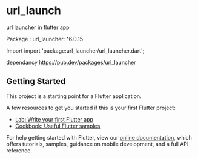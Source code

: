 # url_launch

url launcher in flutter app

Package :
url_launcher: ^6.0.15

Import
import 'package:url_launcher/url_launcher.dart';

dependancy
https://pub.dev/packages/url_launcher

## Getting Started

This project is a starting point for a Flutter application.

A few resources to get you started if this is your first Flutter project:

- [Lab: Write your first Flutter app](https://flutter.dev/docs/get-started/codelab)
- [Cookbook: Useful Flutter samples](https://flutter.dev/docs/cookbook)

For help getting started with Flutter, view our
[online documentation](https://flutter.dev/docs), which offers tutorials,
samples, guidance on mobile development, and a full API reference.

